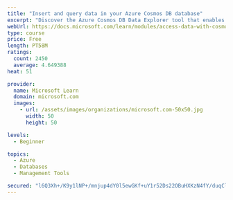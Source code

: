 ```yaml
---
title: "Insert and query data in your Azure Cosmos DB database"
excerpt: "Discover the Azure Cosmos DB Data Explorer tool that enables you to add or modify data and to create and run stored procedures."
webUrl: https://docs.microsoft.com/learn/modules/access-data-with-cosmos-db-and-sql-api/
type: course
price: Free
length: PT58M
ratings:
  count: 2450
  average: 4.649388
heat: 51

provider:
  name: Microsoft Learn
  domain: microsoft.com
  images:
    - url: /assets/images/organizations/microsoft.com-50x50.jpg
      width: 50
      height: 50

levels:
  - Beginner

topics:
  - Azure
  - Databases
  - Management Tools

secured: "l6Q3Xh+/K9y1lNP+/mnjup4dY0l5ewGKf+uY1r52Ds22OBuHXKzN4fY/duqClJZ1ipwkOjhe9tsp6+70y+0Sult+NvE7cOSOqthqJiV7J1L6Sl+1IHcshq2AMEkCHF73o17k8wvCpo2EDHRIqoKEudmgWr7j1IhCdCWY6K63YtoEvOVp1taUTsBBJyrpQAIKkLY9m2KkAeNbgaX+PFIOjROHGMmVdUX64v/sZ3bSUqH+0qQuRbFioZ69WTHk6Gdv89WjBtRmu3lw2USKgkPOVxq8nPCEFAtpdwOnRE754fz5Qgdtk39TIEjVbtse8mwUSdpzmRzfNVHH3XOexmZI1L155nA7jdVSTUAQYVnU4QRHazmqu7mZyaWOMRBk5W/AZSrpKm3Lu5nByNhSPS9kMf8H7l/K6+ml6PJTFy8R7Xs=;3OKUs56N8xt1u9hLbP6x/g=="
---
```


